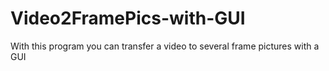 # Video2FramePics-with-GUI
With this program you can transfer a video to several frame pictures with a GUI
